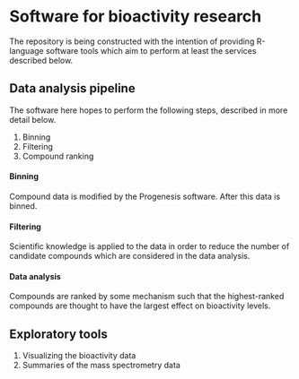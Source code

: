 
# Software for bioactivity research

The repository is being constructed with the intention of providing R-language
software tools which aim to perform at least the services described below.


## Data analysis pipeline

The software here hopes to perform the following steps, described in more detail below.

1.  Binning
2.  Filtering
3.  Compound ranking


#### Binning

Compound data is modified by the Progenesis software.  After this data is binned.


#### Filtering

Scientific knowledge is applied to the data in order to reduce the number of candidate
compounds which are considered in the data analysis.


#### Data analysis

Compounds are ranked by some mechanism such that the highest-ranked compounds are thought
to have the largest effect on bioactivity levels.


## Exploratory tools

1.  Visualizing the bioactivity data
2.  Summaries of the mass spectrometry data
